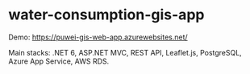 # water-consumption-gis-app
Demo: https://puwei-gis-web-app.azurewebsites.net/

Main stacks: .NET 6, ASP.NET MVC, REST API, Leaflet.js, PostgreSQL, Azure App Service, AWS RDS.
